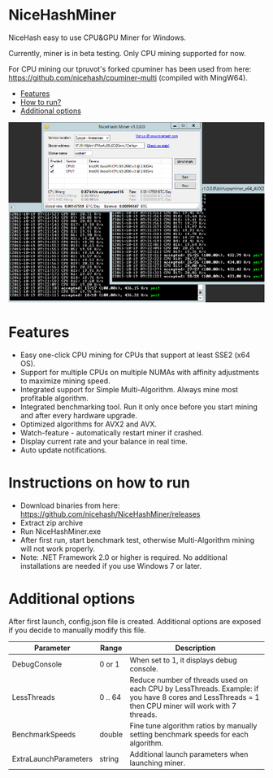 # NiceHashMiner
NiceHash easy to use CPU&GPU Miner for Windows.

Currently, miner is in beta testing. Only CPU mining supported for now.

For CPU mining our tpruvot's forked cpuminer has been used from here: https://github.com/nicehash/cpuminer-multi (compiled with MingW64).

- [Features](#features)
- [How to run?](#run)
- [Additional options](#options)

![Alt text](/newminer.png?raw=true)

# <a name="features"></a> Features

- Easy one-click CPU mining for CPUs that support at least SSE2 (x64 OS).
- Support for multiple CPUs on multiple NUMAs with affinity adjustments to maximize mining speed.
- Integrated support for Simple Multi-Algorithm. Always mine most profitable algorithm.
- Integrated benchmarking tool. Run it only once before you start mining and after every hardware upgrade.
- Optimized algorithms for AVX2 and AVX.
- Watch-feature - automatically restart miner if crashed.
- Display current rate and your balance in real time.
- Auto update notifications.

# <a name="run"></a> Instructions on how to run

- Download binaries from here: https://github.com/nicehash/NiceHashMiner/releases
- Extract zip archive
- Run NiceHashMiner.exe
- After first run, start benchmark test, otherwise Multi-Algorithm mining will not work properly.
- Note: .NET Framework 2.0 or higher is required. No additional installations are needed if you use Windows 7 or later.

# <a name="options"></a> Additional options

After first launch, config.json file is created. Additional options are exposed if you decide to manually modify this file.

Parameter        | Range    | Description
-----------------|----------|-------------------
DebugConsole     | 0 or 1   | When set to 1, it displays debug console.
LessThreads      | 0 .. 64  | Reduce number of threads used on each CPU by LessThreads. Example: if you have 8 cores and LessThreads = 1 then CPU miner will work with 7 threads.
BenchmarkSpeeds  | double   | Fine tune algorithm ratios by manually setting benchmark speeds for each algorithm.
ExtraLaunchParameters | string | Additional launch parameters when launching miner.
